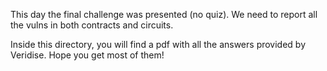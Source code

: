 This day the final challenge was presented (no quiz). We need to report all the vulns in both contracts and circuits.

Inside this directory, you will find a pdf with all the answers provided by Veridise. Hope you get most of them!
